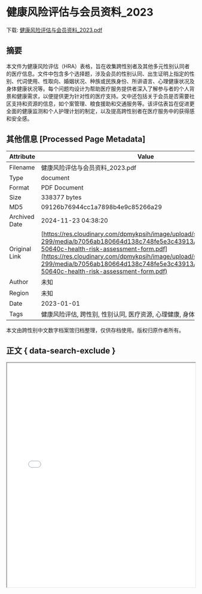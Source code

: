 # 健康风险评估与会员资料_2023

<!-- tcd_download_link -->
下载: <a href="健康风险评估与会员资料_2023.pdf" download>健康风险评估与会员资料_2023.pdf</a>
<!-- tcd_download_link_end -->

## 摘要

<!-- tcd_abstract -->
本文件为健康风险评估（HRA）表格，旨在收集跨性别者及其他多元性别认同者的医疗信息。文件中包含多个选择题，涉及会员的性别认同、出生证明上指定的性别、代词使用、性取向、婚姻状况、种族或民族身份、所讲语言、心理健康状况及身体健康状况等。每个问题均设计为帮助医疗服务提供者深入了解参与者的个人背景和健康需求，以便提供更为针对性的医疗支持。文中还包括关于会员是否需要社区支持和资源的信息，如个案管理、粮食援助和交通服务等。该评估表旨在促进更全面的健康监测和个人护理计划的制定，以及提高跨性别者在医疗服务中的获得感和安全感。

<!-- tcd_abstract_end -->

## 其他信息 [Processed Page Metadata]

| Attribute       | Value                                  |
|-----------------|----------------------------------------|
| Filename        | 健康风险评估与会员资料_2023.pdf                             |
| Type            | document                                 |
| Format          | PDF Document                               |
| Size            | 338377 bytes                           |
| MD5             | 09126b76944cc1a7898b4e9c85266a29                                  |
| Archived Date   | 2024-11-23 04:38:20                             |
| Original Link   | [https://res.cloudinary.com/dpmykpsih/image/upload/santa-clara-site-299/media/b7056ab180664d138c748fe5e3c43913/h4045_23244c_c-50640c-health-risk-assessment-form.pdf](https://res.cloudinary.com/dpmykpsih/image/upload/santa-clara-site-299/media/b7056ab180664d138c748fe5e3c43913/h4045_23244c_c-50640c-health-risk-assessment-form.pdf)                         |
| Author          | 未知                               |
| Region          | 未知                               |
| Date            | 2023-01-01                                 |
| Tags            | 健康风险评估, 跨性别, 性别认同, 医疗资源, 心理健康, 身体健康, 社区支持                                 |

本文由跨性别中文数字档案馆归档整理，仅供存档使用。版权归原作者所有。


## 正文 { data-search-exclude }

<!-- tcd_main_text -->
<iframe src="../健康风险评估与会员资料_2023.pdf" width="100%" height="600px">
    <p>无法显示PDF，请下载查看。</p>
</iframe>
<!-- tcd_main_text_end -->

